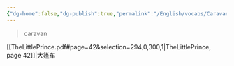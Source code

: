 ```yaml
---
{"dg-home":false,"dg-publish":true,"permalink":"/English/vocabs/Caravan/","dgPassFrontmatter":true}
---
```



> caravan

[[TheLittlePrince.pdf#page=42&selection=294,0,300,1|TheLittlePrince, page 42]]|大篷车